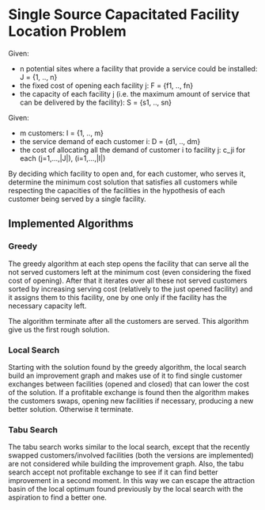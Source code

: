 # Single Source Capacitated Facility Location Problem
Given:
* n potential sites where a facility that provide a service could be installed: J = {1, .., n}
* the fixed cost of opening each facility j: F = {f1, .., fn}
* the capacity of each facility j (i.e. the maximum amount of service that can be delivered by the facility): S = {s1, .., sn}

Given:
* m customers: I = {1, .., m}
* the service demand of each customer i: D = {d1, .., dm}
* the cost of allocating all the demand of customer i to facility j: c_ji for each (j=1,...,|J|), (i=1,...,|I|)

By deciding which facility to open and, for each customer, who serves it, determine the minimum cost solution that satisfies all customers while respecting the capacities of the facilities in the hypothesis of each customer being served by a single facility.

## Implemented Algorithms

### Greedy
The greedy algorithm at each step opens the facility that can serve all the not served customers left at the minimum cost (even considering the fixed cost of opening).
After that it iterates over all these not served customers sorted by increasing serving cost (relatively to the just opened facility) and it assigns them to this facility, one by one only if the facility has the necessary capacity left.

The algorithm terminate after all the customers are served.
This algorithm give us the first rough solution. 

### Local Search
Starting with the solution found by the greedy algorithm, the local search build an improvement graph and makes use of it to find single customer exchanges between facilities (opened and closed) that can lower the cost of the solution.
If a profitable exchange is found then the algorithm makes the customers swaps, opening new facilities if necessary, producing a new better solution.
Otherwise it terminate.

### Tabu Search
The tabu search works similar to the local search, except that the recently swapped customers/involved facilities (both the versions are implemented) are not considered while building the improvement graph.
Also, the tabu search accept not profitable exchange to see if it can find better improvement in a second moment. In this way we can escape the attraction basin of the local optimum found previously by the local search with the aspiration to find a better one.  
